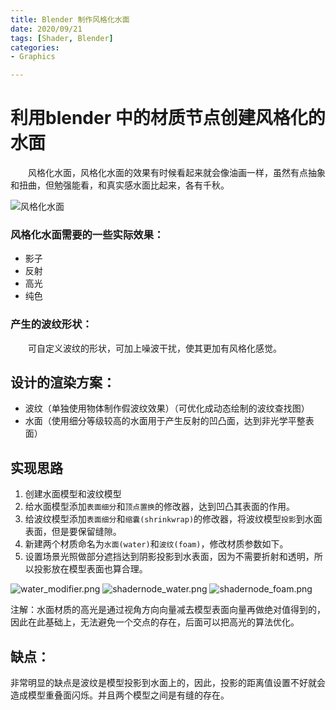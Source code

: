 ```yaml
---
title: Blender 制作风格化水面
date: 2020/09/21 
tags: [Shader, Blender]
categories: 
- Graphics

---
```


# 利用blender 中的材质节点创建风格化的水面

&emsp;&emsp;风格化水面，风格化水面的效果有时候看起来就会像油画一样，虽然有点抽象和扭曲，但勉强能看，和真实感水面比起来，各有千秋。

![风格化水面](https://i.loli.net/2020/09/25/fv8exm7jnOhVaqM.png)

### 风格化水面需要的一些实际效果：
- 影子
- 反射
- 高光
- 纯色

### 产生的波纹形状：
&emsp;&emsp;可自定义波纹的形状，可加上噪波干扰，使其更加有风格化感觉。

## 设计的渲染方案：
- 波纹（单独使用物体制作假波纹效果）（可优化成动态绘制的波纹查找图）
- 水面（使用细分等级较高的水面用于产生反射的凹凸面，达到非光学平整表面）

## 实现思路
1. 创建水面模型和波纹模型
2. 给水面模型添加`表面细分`和`顶点置换`的修改器，达到凹凸其表面的作用。
3. 给波纹模型添加`表面细分`和`缩囊(shrinkwrap)`的修改器，将波纹模型`投影`到水面表面，但是要保留缝隙。
4. 新建两个材质命名为`水面(water)`和`波纹(foam)`，修改材质参数如下。
5. 设置场景光照做部分遮挡达到阴影投影到水表面，因为不需要折射和透明，所以投影放在模型表面也算合理。

![water_modifier.png](https://i.loli.net/2020/09/25/QDkcUYS6GnfrgE5.png)
![shadernode_water.png](https://i.loli.net/2020/09/25/5bstlACSnTa8JgX.png)
![shadernode_foam.png](https://i.loli.net/2020/09/25/vKM1Yo4kL3S6maI.png)

注解：水面材质的高光是通过视角方向向量减去模型表面向量再做绝对值得到的，因此在此基础上，无法避免一个交点的存在，后面可以把高光的算法优化。
## 缺点：
非常明显的缺点是波纹是模型投影到水面上的，因此，投影的距离值设置不好就会造成模型重叠面闪烁。并且两个模型之间是有缝的存在。

